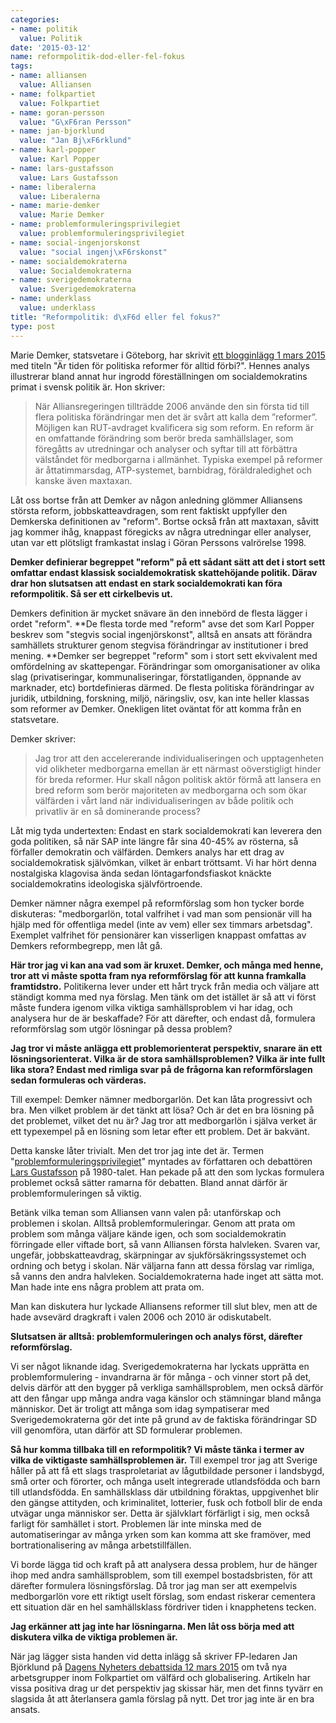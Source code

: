 ```yaml
---
categories:
- name: politik
  value: Politik
date: '2015-03-12'
name: reformpolitik-dod-eller-fel-fokus
tags:
- name: alliansen
  value: Alliansen
- name: folkpartiet
  value: Folkpartiet
- name: goran-persson
  value: "G\xF6ran Persson"
- name: jan-bjorklund
  value: "Jan Bj\xF6rklund"
- name: karl-popper
  value: Karl Popper
- name: lars-gustafsson
  value: Lars Gustafsson
- name: liberalerna
  value: Liberalerna
- name: marie-demker
  value: Marie Demker
- name: problemformuleringsprivilegiet
  value: problemformuleringsprivilegiet
- name: social-ingenjorskonst
  value: "social ingenj\xF6rskonst"
- name: socialdemokraterna
  value: Socialdemokraterna
- name: sverigedemokraterna
  value: Sverigedemokraterna
- name: underklass
  value: underklass
title: "Reformpolitik: d\xF6d eller fel fokus?"
type: post
---
```

Marie Demker, statsvetare i Göteborg, har skrivit [ett blogginlägg 1 mars 2015](https://vanstrastranden.wordpress.com/2015/03/01/ar-tiden-for-politiska-reformer-for-alltid-forbi/) med titeln "Är tiden för politiska reformer för alltid förbi?". Hennes analys illustrerar bland annat hur ingrodd föreställningen om socialdemokratins primat i svensk politik är. Hon skriver:

> När Alliansregeringen tillträdde 2006 använde den sin första tid till flera politiska förändringar men det är svårt att kalla dem ”reformer”. Möjligen kan RUT-avdraget kvalificera sig som reform. En reform är en omfattande förändring som berör breda samhällslager, som föregåtts av utredningar och analyser och syftar till att förbättra välståndet för medborgarna i allmänhet. Typiska exempel på reformer är åttatimmarsdag, ATP-systemet, barnbidrag, föräldraledighet och kanske även maxtaxan.

Låt oss bortse från att Demker av någon anledning glömmer Alliansens största reform, jobbskatteavdragen, som rent faktiskt uppfyller den Demkerska definitionen av "reform". Bortse också från att maxtaxan, såvitt jag kommer ihåg, knappast föregicks av några utredningar eller analyser, utan var ett plötsligt framkastat inslag i Göran Perssons valrörelse 1998.

**Demker definierar begreppet "reform" på ett sådant sätt att det i stort sett omfattar endast klassisk socialdemokratisk skattehöjande politik. Därav drar hon slutsatsen att endast en stark socialdemokrati kan föra reformpolitik. Så ser ett cirkelbevis ut.**



Demkers definition är mycket snävare än den innebörd de flesta lägger i ordet "reform". **De flesta torde med "reform" avse det som Karl Popper beskrev som "stegvis social ingenjörskonst", alltså en ansats att förändra samhällets strukturer genom stegvisa förändringar av institutioner i bred mening. **Demker ser begreppet "reform" som i stort sett ekvivalent med omfördelning av skattepengar. Förändringar som omorganisationer av olika slag (privatiseringar, kommunaliseringar, förstatliganden, öppnande av marknader, etc) bortdefinieras därmed. De flesta politiska förändringar av juridik, utbildning, forskning, miljö, näringsliv, osv, kan  inte heller klassas som reformer av Demker. Onekligen litet oväntat för att komma från en statsvetare.

Demker skriver:

> Jag tror att den accelererande individualiseringen och upptagenheten vid olikheter medborgarna emellan är ett närmast oöverstigligt hinder för breda reformer. Hur skall någon politisk aktör förmå att lansera en bred reform som berör majoriteten av medborgarna och som ökar välfärden i vårt land när individualiseringen av både politik och privatliv är en så dominerande process?

Låt mig tyda undertexten: Endast en stark socialdemokrati kan leverera den goda politiken, så när SAP inte längre får sina 40-45% av rösterna, så förfaller demokratin och välfärden. Demkers analys har ett drag av socialdemokratisk självömkan, vilket är enbart tröttsamt. Vi har hört denna nostalgiska klagovisa ända sedan löntagarfondsfiaskot knäckte socialdemokratins ideologiska självförtroende.

Demker nämner några exempel på reformförslag som hon tycker borde diskuteras: "medborgarlön, total valfrihet i vad man som pensionär vill ha hjälp med för offentliga medel (inte av vem) eller sex timmars arbetsdag". Exemplet valfrihet för pensionärer kan visserligen knappast omfattas av Demkers reformbegrepp, men låt gå.

**Här tror jag vi kan ana vad som är kruxet. Demker, och många med henne, tror att vi måste spotta fram nya reformförslag för att kunna framkalla framtidstro.** Politikerna lever under ett hårt tryck från media och väljare att ständigt komma med nya förslag. Men tänk om det istället är så att vi först måste fundera igenom vilka viktiga samhällsproblem vi har idag, och analysera hur de är beskaffade? För att därefter, och endast då, formulera reformförslag som utgör lösningar på dessa problem?

**Jag tror vi måste anlägga ett problemorienterat perspektiv, snarare än ett lösningsorienterat. Vilka är de stora samhällsproblemen? Vilka är inte fullt lika stora? Endast med rimliga svar på de frågorna kan reformförslagen sedan formuleras och värderas.**

Till exempel: Demker nämner medborgarlön. Det kan låta progressivt och bra. Men vilket problem är det tänkt att lösa? Och är det en bra lösning på det problemet, vilket det nu är? Jag tror att medborgarlön i själva verket är ett typexempel på en lösning som letar efter ett problem. Det är bakvänt.

Detta kanske låter trivialt. Men det tror jag inte det är. Termen "[problemformuleringsprivilegiet](http://sv.wikipedia.org/wiki/Problemformuleringsprivilegium)" myntades av författaren och debattören [Lars Gustafsson](http://sv.wikipedia.org/wiki/Lars_Gustafsson) på 1980-talet. Han pekade på att den som lyckas formulera problemet också sätter ramarna för debatten. Bland annat därför är problemformuleringen så viktig.

Betänk vilka teman som Alliansen vann valen på: utanförskap och problemen i skolan. Alltså problemformuleringar. Genom att prata om problem som många väljare kände igen, och som socialdemokratin förringade eller viftade bort, så vann Alliansen första halvleken. Svaren var, ungefär, jobbskatteavdrag, skärpningar av sjukförsäkringssystemet och ordning och betyg i skolan. När väljarna fann att dessa förslag var rimliga, så vanns den andra halvleken. Socialdemokraterna hade inget att sätta mot. Man hade inte ens några problem att prata om.

Man kan diskutera hur lyckade Alliansens reformer till slut blev, men att de hade avsevärd dragkraft i valen 2006 och 2010 är odiskutabelt.

**Slutsatsen är alltså: problemformuleringen och analys först, därefter reformförslag.**

Vi ser något liknande idag. Sverigedemokraterna har lyckats upprätta en problemformulering - invandrarna är för många - och vinner stort på det, delvis därför att den bygger på verkliga samhällsproblem, men också därför att den fångar upp många andra vaga känslor och stämningar bland många människor. Det är troligt att många som idag sympatiserar med Sverigedemokraterna gör det inte på grund av de faktiska förändringar SD vill genomföra, utan därför att SD formulerar problemen.

**Så hur komma tillbaka till en reformpolitik? Vi måste tänka i termer av vilka de viktigaste samhällsproblemen är.** Till exempel tror jag att Sverige håller på att få ett slags trasproletariat av lågutbildade personer i landsbygd, små orter och förorter, och många uselt integrerade utlandsfödda och barn till utlandsfödda. En samhällsklass där utbildning föraktas, uppgivenhet blir den gängse attityden, och kriminalitet, lotterier, fusk och fotboll blir de enda utvägar unga människor ser. Detta är självklart förfärligt i sig, men också farligt för samhället i stort. Problemen lär inte minska med de automatiseringar av många yrken som kan komma att ske framöver, med bortrationalisering av många arbetstillfällen.

Vi borde lägga tid och kraft på att analysera dessa problem, hur de hänger ihop med andra samhällsproblem, som till exempel bostadsbristen, för att därefter formulera lösningsförslag. Då tror jag man ser att exempelvis medborgarlön vore ett riktigt uselt förslag, som endast riskerar cementera ett situation där en hel samhällsklass fördriver tiden i knapphetens tecken.

**Jag erkänner att jag inte har lösningarna. Men låt oss börja med att diskutera vilka de viktiga problemen är.**

När jag lägger sista handen vid detta inlägg så skriver FP-ledaren Jan Björklund på [Dagens Nyheters debattsida 12 mars 2015](http://www.dn.se/debatt/valfard-och-globalisering-fokus-for-nytt-fp-program/) om två nya arbetsgrupper inom Folkpartiet om välfärd och globalisering. Artikeln har vissa positiva drag ur det perspektiv jag skissar här, men det finns tyvärr en slagsida åt att återlansera gamla förslag på nytt. Det tror jag inte är en bra ansats.

